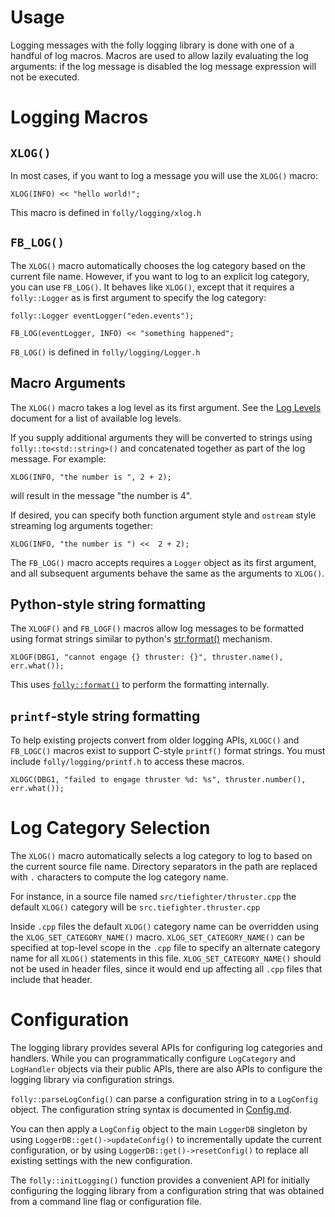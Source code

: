 # Usage

Logging messages with the folly logging library is done with one of a handful
of log macros.  Macros are used to allow lazily evaluating the log arguments:
if the log message is disabled the log message expression will not be executed.

# Logging Macros

## `XLOG()`

In most cases, if you want to log a message you will use the `XLOG()` macro:

```
XLOG(INFO) << "hello world!";
```

This macro is defined in `folly/logging/xlog.h`

## `FB_LOG()`

The `XLOG()` macro automatically chooses the log category based on the current
file name.  However, if you want to log to an explicit log category, you can
use `FB_LOG()`.  It behaves like `XLOG()`, except that it requires a
`folly::Logger` as is first argument to specify the log category:

```
folly::Logger eventLogger("eden.events");

FB_LOG(eventLogger, INFO) << "something happened";
```

`FB_LOG()` is defined in `folly/logging/Logger.h`

## Macro Arguments

The `XLOG()` macro takes a log level as its first argument.  See the
[Log Levels](LogLevels.md) document for a list of available log levels.

If you supply additional arguments they will be converted to strings using
`folly::to<std::string>()` and concatenated together as part of the log
message.  For example:

```
XLOG(INFO, "the number is ", 2 + 2);
```

will result in the message "the number is 4".

If desired, you can specify both function argument style and `ostream` style
streaming log arguments together:

```
XLOG(INFO, "the number is ") <<  2 + 2);
```

The `FB_LOG()` macro accepts requires a `Logger` object as its first argument,
and all subsequent arguments behave the same as the arguments to `XLOG()`.

## Python-style string formatting

The `XLOGF()` and `FB_LOGF()` macros allow log messages to be formatted using
format strings similar to python's
[str.format()](https://docs.python.org/3/library/string.html#formatspec)
mechanism.

```
XLOGF(DBG1, "cannot engage {} thruster: {}", thruster.name(), err.what());
```

This uses [`folly::format()`](https://github.com/SocialExplorerFork/folly/blob/master/folly/docs/Format.md)
to perform the formatting internally.

## `printf`-style string formatting

To help existing projects convert from older logging APIs, `XLOGC()` and
`FB_LOGC()` macros exist to support C-style `printf()` format strings.
You must include `folly/logging/printf.h` to access these macros.

```
XLOGC(DBG1, "failed to engage thruster %d: %s", thruster.number(), err.what());
```

# Log Category Selection

The `XLOG()` macro automatically selects a log category to log to based on the
current source file name.  Directory separators in the path are replaced with
`.` characters to compute the log category name.

For instance, in a source file named `src/tiefighter/thruster.cpp` the default
`XLOG()` category will be `src.tiefighter.thruster.cpp`

Inside `.cpp` files the default `XLOG()` category name can be overridden using
the `XLOG_SET_CATEGORY_NAME()` macro.  `XLOG_SET_CATEGORY_NAME()` can be
specified at top-level scope in the `.cpp` file to specify an alternate
category name for all `XLOG()` statements in this file.
`XLOG_SET_CATEGORY_NAME()` should not be used in header files, since it would
end up affecting all `.cpp` files that include that header.

# Configuration

The logging library provides several APIs for configuring log categories and
handlers.  While you can programmatically configure `LogCategory` and
`LogHandler` objects via their public APIs, there are also APIs to configure
the logging library via configuration strings.

`folly::parseLogConfig()` can parse a configuration string in to a `LogConfig`
object.  The configuration string syntax is documented in
[Config.md](Config.md).

You can then apply a `LogConfig` object to the main `LoggerDB` singleton by
using `LoggerDB::get()->updateConfig()` to incrementally update the current
configuration, or by using `LoggerDB::get()->resetConfig()` to replace all
existing settings with the new configuration.

The `folly::initLogging()` function provides a convenient API for initially
configuring the logging library from a configuration string that was obtained
from a command line flag or configuration file.
